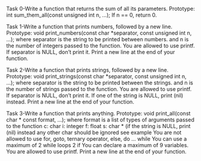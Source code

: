 Task 0-Write a function that returns the sum of all its parameters.
Prototype: int sum_them_all(const unsigned int n, ...);
If n == 0, return 0.

Task 1-Write a function that prints numbers, followed by a new line.
Prototype: void print_numbers(const char *separator, const unsigned int n, ...);
where separator is the string to be printed between numbers.
and n is the number of integers passed to the function.
You are allowed to use printf.
If separator is NULL, don’t print it.
Print a new line at the end of your function.

Task 2-Write a function that prints strings, followed by a new line.
Prototype: void print_strings(const char *separator, const unsigned int n, ...);
where separator is the string to be printed between the strings.
and n is the number of strings passed to the function.
You are allowed to use printf.
If separator is NULL, don’t print it.
If one of the string is NULL, print (nil) instead.
Print a new line at the end of your function.

Task 3-Write a function that prints anything.
Prototype: void print_all(const char * const format, ...);
where format is a list of types of arguments passed to the function
c: char
i: integer
f: float
s: char * (if the string is NULL, print (nil) instead
any other char should be ignored
see example
You are not allowed to use for, goto, ternary operator, else, do ... while
You can use a maximum of
2 while loops
2 if
You can declare a maximum of 9 variables.
You are allowed to use printf.
Print a new line at the end of your function.
